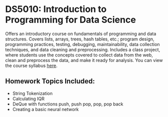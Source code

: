 # DS5010: Introduction to Programming for Data Science
Offers an introductory course on fundamentals of programming and data structures. Covers lists, arrays, trees, hash tables, etc.; program design, programming practices, testing, debugging, maintainability, data collection techniques, and data cleaning and preprocessing. Includes a class project, where students use the concepts covered to collect data from the web, clean and preprocess the data, and make it ready for analysis. You can view the course syllabus [here](https://kuwisdelu.github.io/ds5010-spring23.html).

## Homework Topics Included: 
- String Tokenization
- Calculating IQR
- DeQue with functions push, push pop, pop, pop back
- Creating a basic neural network
